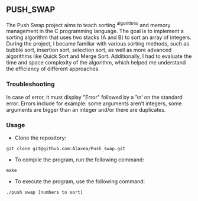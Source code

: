 ## PUSH_SWAP

The Push Swap project aims to teach sorting <sup>algorithms</sup> and memory management in the C programming language. The goal is to implement a sorting algorithm that uses two stacks (A and B) to sort an array of integers. During the project, I became familiar with various sorting methods, such as bubble sort, insertion sort, selection sort, as well as more advanced algorithms like Quick Sort and Merge Sort. Additionally, I had to evaluate the time and space complexity of the algorithm, which helped me understand the efficiency of different approaches.

### Troubleshooting
In case of error, it must display "Error" followed by a ’\n’ on the standard error. Errors include for example: some arguments aren’t integers, some arguments are bigger than an integer and/or there are duplicates.

### Usage

- Clone the repository:
```
git clone git@github.com:Alaxea/Push_swap.git
```
- To compile the program, run the following command:
```
make
```
- To execute the program, use the following command:
```
./push swap [numbers to sort]
```
